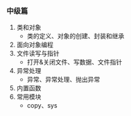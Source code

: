 ### 中级篇

1. 类和对象
    - 类的定义、对象的创建、封装和继承
2. 面向对象编程
3. 文件读写与指针
    - 打开&关闭文件、写数据、文件指针
4. 异常处理
    - 异常、异常处理、抛出异常
5. 内置函数
6. 常用模块
    - copy、sys